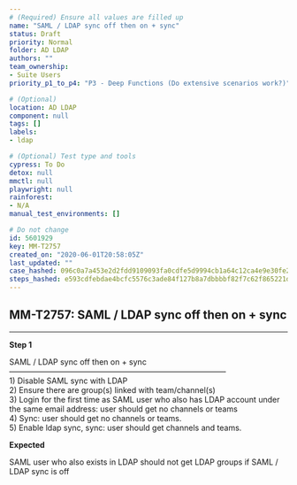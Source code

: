 ```yaml
---
# (Required) Ensure all values are filled up
name: "SAML / LDAP sync off then on + sync"
status: Draft
priority: Normal
folder: AD LDAP
authors: ""
team_ownership: 
- Suite Users
priority_p1_to_p4: "P3 - Deep Functions (Do extensive scenarios work?)"

# (Optional)
location: AD LDAP
component: null
tags: []
labels: 
- ldap

# (Optional) Test type and tools
cypress: To Do
detox: null
mmctl: null
playwright: null
rainforest: 
- N/A
manual_test_environments: []

# Do not change
id: 5601929
key: MM-T2757
created_on: "2020-06-01T20:58:05Z"
last_updated: ""
case_hashed: 096c0a7a453e2d2fdd9109093fa0cdfe5d9994cb1a64c12ca4e9e30fe2056843ac270157f9e23e54a02bca5da7b69771
steps_hashed: e593cdfebdae4bcfc5576c3ade84f127b8a7dbbbbf82f7c62f865221dbb36c0b7c2e8a88d66d366a3d6abc94e8762ff9
---
```


<!-- (Auto-generated) Based on frontmatter's "key" and "name" -->

## MM-T2757: SAML / LDAP sync off then on + sync

---

**Step 1**

SAML / LDAP sync off then on + sync\
————————————————————————————\
1\) Disable SAML sync with LDAP\
2\) Ensure there are group(s) linked with team/channel(s)\
3\) Login for the first time as SAML user who also has LDAP account under the same email address: user should get no channels or teams\
4\) Sync: user should get no channels or teams.\
5\) Enable ldap sync, sync: user should get channels and teams.

**Expected**

SAML user who also exists in LDAP should not get LDAP groups if SAML / LDAP sync is off
